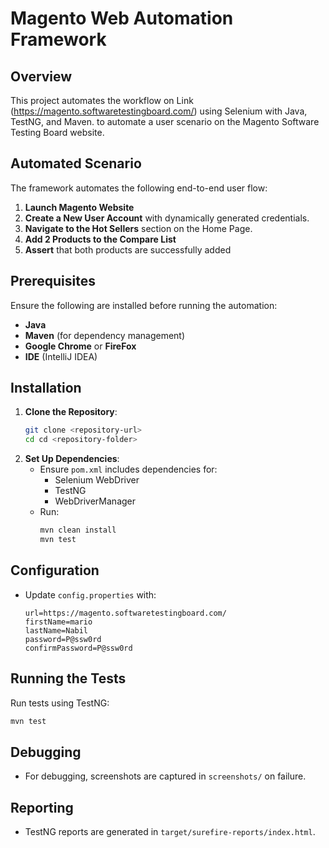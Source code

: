 #  Magento Web Automation Framework

## Overview
This project automates the workflow on Link (https://magento.softwaretestingboard.com/) using Selenium with Java, TestNG, and Maven. to automate a user scenario on the Magento Software Testing Board website.

## Automated Scenario
The framework automates the following end-to-end user flow:

1. **Launch Magento Website**
2. **Create a New User Account** with dynamically generated credentials.
3. **Navigate to the Hot Sellers** section on the Home Page.
4. **Add 2 Products to the Compare List**
5. **Assert** that both products are successfully added


## Prerequisites
Ensure the following are installed before running the automation:
- **Java** 
- **Maven** (for dependency management)
- **Google Chrome** or **FireFox**
-  **IDE** (IntelliJ IDEA)
## Installation
1. **Clone the Repository**:
   ```sh
   git clone <repository-url>
   cd cd <repository-folder>
   ```
2. **Set Up Dependencies**:
    - Ensure `pom.xml` includes dependencies for:
        - Selenium WebDriver
        - TestNG
        - WebDriverManager
    - Run:
      ```sh
      mvn clean install
      mvn test
      ```

## Configuration
- Update `config.properties` with:
  ```properties
  url=https://magento.softwaretestingboard.com/
  firstName=mario
  lastName=Nabil
  password=P@ssw0rd
  confirmPassword=P@ssw0rd
  ```

## Running the Tests
Run tests using TestNG:
```sh
mvn test
```

## Debugging
- For debugging, screenshots are captured in `screenshots/` on failure.

## Reporting
- TestNG reports are generated in `target/surefire-reports/index.html`.


